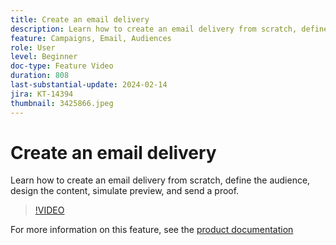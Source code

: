 ```yaml
---
title: Create an email delivery
description: Learn how to create an email delivery from scratch, define the audience, design the content, simulate preview, and send a proof.
feature: Campaigns, Email, Audiences
role: User
level: Beginner
doc-type: Feature Video
duration: 808
last-substantial-update: 2024-02-14
jira: KT-14394
thumbnail: 3425866.jpeg
---
```


# Create an email delivery

Learn how to create an email delivery from scratch, define the audience, design the content, simulate preview, and send a proof.

>[!VIDEO](https://video.tv.adobe.com/v/3425866/?learn=on)

For more information on this feature, see the [product documentation](https://experienceleague.adobe.com/docs/campaign-web/v8/msg/gs-deliveries.html?lang=en)